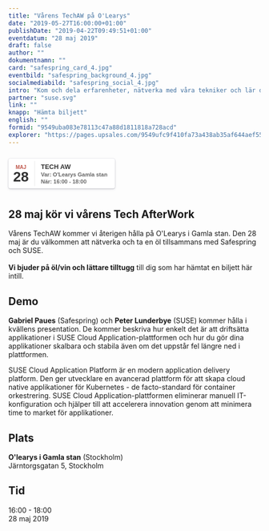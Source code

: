 ```yaml
---
title: "Vårens TechAW på O'Learys"
date: "2019-05-27T16:00:00+01:00"
publishDate: "2019-04-22T09:49:51+01:00"
eventdatum: "28 maj 2019"
draft: false
author: ""
dokumentnamn: ""
card: "safespring_card_4.jpg"
eventbild: "safespring_background_4.jpg"
socialmediabild: "safespring_social_4.jpg"
intro: "Kom och dela erfarenheter, nätverka med våra tekniker och lär dig något nytt från vår demo. Du är inbjuden till en AfterWork med SUSE och Safespring, hoppas du kommer!"
partner: "suse.svg"
link: ""
knapp: "Hämta biljett"
english: ""
formid: "9549uba083e78113c47a88d1811818a728acd"
explorer: "https://pages.upsales.com/9549ufc9f410fa73a438ab35af644aef55453?utm_source=safespring&utm_medium=redirect&utm_campaign=techaw"
---
```

<style>
.safespring-event .desc .des,.safespring-event .desc .hed{font-family:Hind,sans-serif;overflow:hidden}.safespring-event{display:inline-block;position:relative;cursor:default;background:#fff;font-family:Hind,sans-serif;font-weight:600;color:#323232!important;font-size:15px;line-height:100%;-webkit-box-shadow:0 0 0 .5px rgba(50,50,93,.17),0 2px 5px 0 rgba(50,50,93,.1),0 1px 1.5px 0 rgba(0,0,0,.07),0 1px 2px 0 rgba(0,0,0,.08),0 0 0 0 transparent!important;-moz-box-shadow:0 0 0 .5px rgba(50,50,93,.17),0 2px 5px 0 rgba(50,50,93,.1),0 1px 1.5px 0 rgba(0,0,0,.07),0 1px 2px 0 rgba(0,0,0,.08),0 0 0 0 transparent!important;box-shadow:0 0 0 .5px rgba(50,50,93,.17),0 2px 5px 0 rgba(50,50,93,.1),0 1px 1.5px 0 rgba(0,0,0,.07),0 1px 2px 0 rgba(0,0,0,.08),0 0 0 0 transparent!important;-webkit-border-radius:4px;border-radius:4px}.safespring-event .date{width:50px;height:60px;float:left;position:relative}.safespring-event .date .bdr1,.safespring-event .date .bdr2{width:1px;height:50px;position:absolute;z-index:100;top:5px}.safespring-event .date .mon{display:block;text-align:center;padding:12px 0 0;font-size:10px;color:#bf5549;font-weight:700;line-height:110%;text-transform:uppercase}.safespring-event .date .day{display:block;text-align:center;padding:0 0 8px;font-size:28px;font-weight:700;color:#333;line-height:100%}.safespring-event .date .bdr1{background:#eaeaea;right:-3px}.safespring-event .date .bdr2{background:#fff;right:-4px}.safespring-event .desc{height:60px;float:left;position:relative;padding:0 15px 0 0}.safespring-event .desc p{margin:0;display:block;text-align:left;padding:10px 0 0 15px;font-size:11px;color:#666;line-height:130%}.safespring-event .desc .hed{height:15px;display:block;margin-bottom:0;font-size:13px;line-height:110%;color:#333;text-transform:uppercase}.safespring-event .desc .des{height:28px;display:block}.safespring-event-selected{background-color:#f4f4f4}.addeventatc .alarm_reminder,.addeventatc .all_day_event,.addeventatc .attendees,.addeventatc .calname,.addeventatc .date_format,.addeventatc .recurring,.addeventatc .status,.addeventatc .uid,.safespring-event .client,.safespring-event .description,.safespring-event .end,.safespring-event .facebook_event,.safespring-event .location,.safespring-event .method,.safespring-event .organizer,.safespring-event .organizer_email,.safespring-event .start,.safespring-event .timezone,.safespring-event .title,.safespring-event .transp{display:none!important}
</style>

<div style="clear:both;padding:10px 0px 10px 0px;">
	<div class="safespring-event" data-styling="none">
		<div class="date">
			<span class="mon">MAJ</span>
			<span class="day">28</span>
			<div class="bdr1"></div>
			<div class="bdr2"></div>
		</div>
		<div class="desc">
			<p>
				<strong class="hed">Tech AW</strong>
				<span class="des">Var: O'Learys Gamla stan<br />När: 16:00 - 18:00</span>
			</p>
		</div>
	</div>
	</div>

## 28 maj kör vi vårens Tech AfterWork
Vårens TechAW kommer vi återigen hålla på O'Learys i Gamla stan. Den 28 maj är du välkommen att nätverka och ta en öl tillsammans med Safespring och SUSE. <br><br>
**Vi bjuder på öl/vin och lättare tilltugg** till dig som har hämtat en biljett här intill.

## Demo
**Gabriel Paues** (Safespring) och **Peter Lunderbye** (SUSE) kommer hålla i kvällens presentation. De kommer beskriva hur enkelt det är att driftsätta applikationer i SUSE Cloud Application-plattformen och hur du gör dina applikationer skalbara och stabila även om det uppstår fel längre ned i plattformen.

SUSE Cloud Application Platform är en modern application delivery platform. Den ger utvecklare en avancerad plattform för att skapa cloud native applikationer för Kubernetes - de facto-standard för container orkestrering. SUSE Cloud Application-plattformen eliminerar manuell IT-konfiguration och hjälper till att accelerera innovation genom att minimera time to market för applikationer.

## Plats
**O'learys i Gamla stan** (Stockholm)<br>
Järntorgsgatan 5, Stockholm

## Tid
16:00 - 18:00<br>
28 maj 2019
